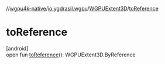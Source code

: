 //[wgpu4k-native](../../../index.md)/[io.ygdrasil.wgpu](../index.md)/[WGPUExtent3D](index.md)/[toReference](to-reference.md)

# toReference

[android]\
open fun [toReference](to-reference.md)(): WGPUExtent3D.ByReference